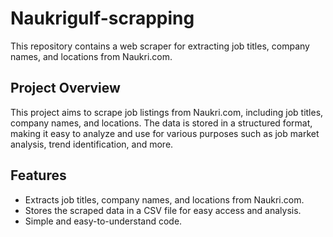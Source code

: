 # Naukrigulf-scrapping
This repository contains a web scraper for extracting job titles, company names, and locations from Naukri.com.

## Project Overview

This project aims to scrape job listings from Naukri.com, including job titles, company names, and locations. The data is stored in a structured format, making it easy to analyze and use for various purposes such as job market analysis, trend identification, and more.

## Features

- Extracts job titles, company names, and locations from Naukri.com.
- Stores the scraped data in a CSV file for easy access and analysis.
- Simple and easy-to-understand code.
